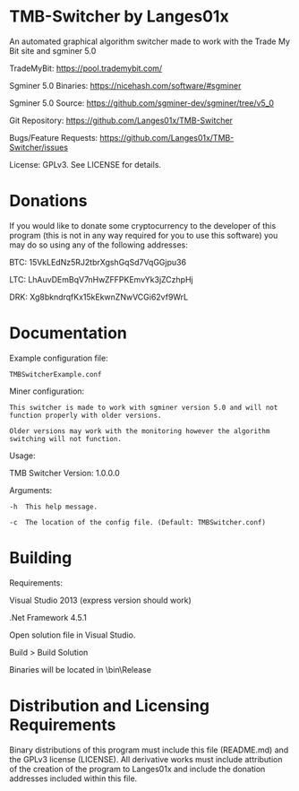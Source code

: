 TMB-Switcher by Langes01x
============

An automated graphical algorithm switcher made to work with the Trade My Bit site and sgminer 5.0

TradeMyBit: https://pool.trademybit.com/

Sgminer 5.0 Binaries: https://nicehash.com/software/#sgminer

Sgminer 5.0 Source: https://github.com/sgminer-dev/sgminer/tree/v5_0

Git Repository: https://github.com/Langes01x/TMB-Switcher

Bugs/Feature Requests: https://github.com/Langes01x/TMB-Switcher/issues

License: GPLv3. See LICENSE for details.


Donations
============

If you would like to donate some cryptocurrency to the developer of this program
(this is not in any way required for you to use this software)
you may do so using any of the following addresses:

BTC: 15VkLEdNz5RJ2tbrXgshGqSd7VqGGjpu36

LTC: LhAuvDEmBqV7nHwZFFPKEmvYk3jZCzhpHj

DRK: Xg8bkndrqfKx15kEkwnZNwVCGi62vf9WrL


Documentation
============

Example configuration file:

	TMBSwitcherExample.conf

Miner configuration:

	This switcher is made to work with sgminer version 5.0 and will not function properly with older versions.
	
	Older versions may work with the monitoring however the algorithm switching will not function.

Usage:

TMB Switcher Version: 1.0.0.0

Arguments:

    -h	This help message.
	
    -c	The location of the config file. (Default: TMBSwitcher.conf)


Building
============

Requirements:

Visual Studio 2013 (express version should work)

.Net Framework 4.5.1

Open solution file in Visual Studio.

Build > Build Solution

Binaries will be located in <SolutionFolder>\bin\Release



Distribution and Licensing Requirements
============

Binary distributions of this program must include this file (README.md) and the GPLv3 license (LICENSE).
All derivative works must include attribution of the creation of the program to Langes01x and include the donation addresses included within this file.